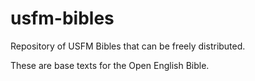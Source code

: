 usfm-bibles
===========

Repository of USFM Bibles that can be freely distributed.

These are base texts for the Open English Bible.